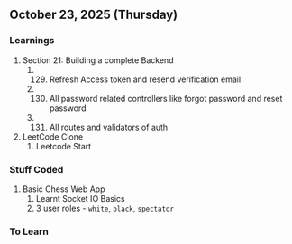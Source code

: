 ## October 23, 2025 (Thursday)

### Learnings

1. Section 21: Building a complete Backend
   1. 129. Refresh Access token and resend verification email
   2. 130. All password related controllers like forgot password and reset password
   3. 131. All routes and validators of auth
2. LeetCode Clone
   1. Leetcode Start

### Stuff Coded
1. Basic Chess Web App
   1. Learnt Socket IO Basics
   2. 3 user roles - `white`, `black`, `spectator`

### To Learn
